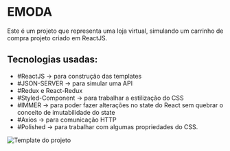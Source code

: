 <html>
  <h1>EMODA</h1>

<p>Este é um projeto que representa uma loja virtual, simulando um carrinho de compra
projeto criado em ReactJS.</p>

<h2>Tecnologias usadas:</h2>
<ul>
<li>#ReactJS -> para construção das templates</li>

<li>#JSON-SERVER -> para simular uma API</li>

<li>#Redux e React-Redux</li>

<li>#Styled-Component -> para trabalhar a estilização do CSS</li>

<li>#IMMER -> para poder fazer alterações no state do React sem quebrar o conceito de imutabilidade do state</li>

<li>#Axios -> para comunicação HTTP</li>

<li>#Polished -> para trabalhar com algumas propriedades do CSS.</li>
</ul>
<img src="../src/assets/images/" alt="Template do projeto" />
</html>
